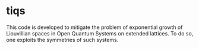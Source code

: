 # tiqs
This code is developed to mitigate the problem of exponential growth of Liouvillian spaces in Open Quantum Systems on extended lattices.
To do so, one exploits the symmetries of such systems.
